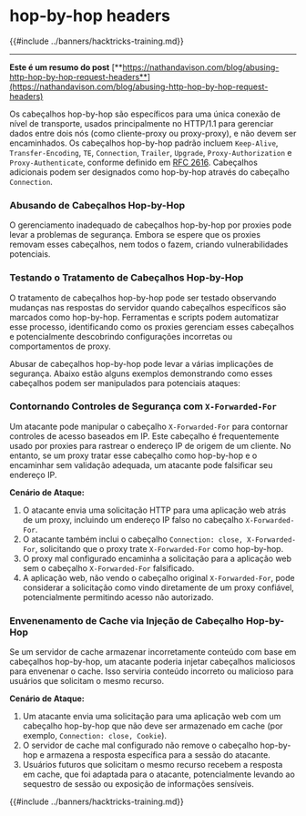 # hop-by-hop headers

{{#include ../banners/hacktricks-training.md}}

---

**Este é um resumo do post** [**https://nathandavison.com/blog/abusing-http-hop-by-hop-request-headers**](https://nathandavison.com/blog/abusing-http-hop-by-hop-request-headers)

Os cabeçalhos hop-by-hop são específicos para uma única conexão de nível de transporte, usados principalmente no HTTP/1.1 para gerenciar dados entre dois nós (como cliente-proxy ou proxy-proxy), e não devem ser encaminhados. Os cabeçalhos hop-by-hop padrão incluem `Keep-Alive`, `Transfer-Encoding`, `TE`, `Connection`, `Trailer`, `Upgrade`, `Proxy-Authorization` e `Proxy-Authenticate`, conforme definido em [RFC 2616](https://tools.ietf.org/html/rfc2616#section-13.5.1). Cabeçalhos adicionais podem ser designados como hop-by-hop através do cabeçalho `Connection`.

### Abusando de Cabeçalhos Hop-by-Hop

O gerenciamento inadequado de cabeçalhos hop-by-hop por proxies pode levar a problemas de segurança. Embora se espere que os proxies removam esses cabeçalhos, nem todos o fazem, criando vulnerabilidades potenciais.

### Testando o Tratamento de Cabeçalhos Hop-by-Hop

O tratamento de cabeçalhos hop-by-hop pode ser testado observando mudanças nas respostas do servidor quando cabeçalhos específicos são marcados como hop-by-hop. Ferramentas e scripts podem automatizar esse processo, identificando como os proxies gerenciam esses cabeçalhos e potencialmente descobrindo configurações incorretas ou comportamentos de proxy.

Abusar de cabeçalhos hop-by-hop pode levar a várias implicações de segurança. Abaixo estão alguns exemplos demonstrando como esses cabeçalhos podem ser manipulados para potenciais ataques:

### Contornando Controles de Segurança com `X-Forwarded-For`

Um atacante pode manipular o cabeçalho `X-Forwarded-For` para contornar controles de acesso baseados em IP. Este cabeçalho é frequentemente usado por proxies para rastrear o endereço IP de origem de um cliente. No entanto, se um proxy tratar esse cabeçalho como hop-by-hop e o encaminhar sem validação adequada, um atacante pode falsificar seu endereço IP.

**Cenário de Ataque:**

1. O atacante envia uma solicitação HTTP para uma aplicação web atrás de um proxy, incluindo um endereço IP falso no cabeçalho `X-Forwarded-For`.
2. O atacante também inclui o cabeçalho `Connection: close, X-Forwarded-For`, solicitando que o proxy trate `X-Forwarded-For` como hop-by-hop.
3. O proxy mal configurado encaminha a solicitação para a aplicação web sem o cabeçalho `X-Forwarded-For` falsificado.
4. A aplicação web, não vendo o cabeçalho original `X-Forwarded-For`, pode considerar a solicitação como vindo diretamente de um proxy confiável, potencialmente permitindo acesso não autorizado.

### Envenenamento de Cache via Injeção de Cabeçalho Hop-by-Hop

Se um servidor de cache armazenar incorretamente conteúdo com base em cabeçalhos hop-by-hop, um atacante poderia injetar cabeçalhos maliciosos para envenenar o cache. Isso serviria conteúdo incorreto ou malicioso para usuários que solicitam o mesmo recurso.

**Cenário de Ataque:**

1. Um atacante envia uma solicitação para uma aplicação web com um cabeçalho hop-by-hop que não deve ser armazenado em cache (por exemplo, `Connection: close, Cookie`).
2. O servidor de cache mal configurado não remove o cabeçalho hop-by-hop e armazena a resposta específica para a sessão do atacante.
3. Usuários futuros que solicitam o mesmo recurso recebem a resposta em cache, que foi adaptada para o atacante, potencialmente levando ao sequestro de sessão ou exposição de informações sensíveis.

{{#include ../banners/hacktricks-training.md}}
